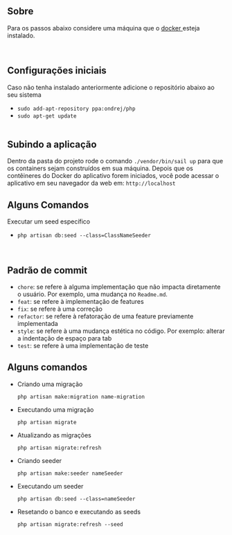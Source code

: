 ## Sobre

<p>
    Para os passos abaixo considere uma máquina que o 
    <a href="https://docs.docker.com/engine/install/ubuntu/">
        docker
    </a> esteja instalado.
</p>
<br>

## Configurações iniciais

<p>
    Caso não tenha instalado anteriormente adicione o repositório abaixo ao seu sistema
</p>

-   `sudo add-apt-repository ppa:ondrej/php`
-   `sudo apt-get update`
    <br><br>

## Subindo a aplicação

<p>
    Dentro da pasta do projeto rode o comando 
        <code>./vendor/bin/sail up</code>
    para que os containers sejam construídos em sua máquina.
    Depois que os contêineres do Docker do aplicativo forem iniciados, 
    você pode acessar o aplicativo em seu navegador da web em: <code>http://localhost</code>
</p>

## Alguns Comandos

Executar um seed específico

-   `php artisan db:seed --class=ClassNameSeeder`

<br>

## Padrão de commit

-   `chore`: se refere à alguma implementação que não impacta diretamente o usuário. Por exemplo, uma mudança no `Readme.md`.
-   `feat`: se refere à implementação de features
-   `fix`: se refere à uma correção
-   `refactor`: se refere à refatoração de uma feature previamente implementada
-   `style`: se refere à uma mudança estética no código. Por exemplo: alterar a indentação de espaço para tab
-   `test`: se refere à uma implementação de teste

## Alguns comandos

-   Criando uma migração

    `php artisan make:migration name-migration`

-   Executando uma migração

    `php artisan migrate`

-   Atualizando as migrações

    `php artisan migrate:refresh`

-   Criando seeder

    `php artisan make:seeder nameSeeder`

-   Executando um seeder

    `php artisan db:seed --class=nameSeeder`

-   Resetando o banco e executando as seeds

    `php artisan migrate:refresh --seed`
